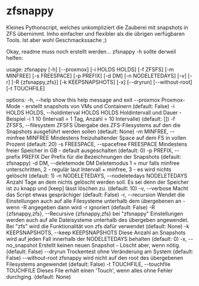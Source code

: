 # zfsnappy
Kleines Pythonscript, welches unkompliziert die Zauberei mit snapshots in ZFS übernimmt. Imho einfacher und flexibler als die übrigen verfügbaren Tools. Ist aber wohl Geschmackssache ;)

Okay, readme muss noch erstellt werden... zfsnappy -h sollte derweil helfen:

usage: zfsnappy [-h] [--proxmox] [-i HOLDS HOLDS] [-f ZFSFS] [-m MINFREE] [-s FREESPACE] [-p PREFIX] [-d DM] [-n NODELETEDAYS] [-v] [-r] [-R {zfsnappy,zfs}]
                [-k KEEPSNAPSHOTS] [-x] [--dryrun] [--without-root] [-t TOUCHFILE]

options:
  -h, --help            show this help message and exit
  --proxmox             Proxmox-Mode - erstellt snapshots von VMs und Containern (default: False)
  -i HOLDS HOLDS, --holdinterval HOLDS HOLDS
                        Holdintervall und Dauer - Beispiel -i 1 10 (Intervall = 1 Tag, Anzahl = 10 Intervalle) (default: [])
  -f ZFSFS, --filesystem ZFSFS
                        Übergabe des ZFS-Filesystems auf den die Snapshots ausgeführt werden sollen (default: None)
  -m MINFREE, --minfree MINFREE
                        Mindestens freizuhaltender Space auf dem FS in vollen Prozent (default: 20)
  -s FREESPACE, --spacefree FREESPACE
                        Mindestens freier Speicher in GB - default ausgeschalten (default: 0)
  -p PREFIX, --prefix PREFIX
                        Der Prefix für die Bezeichnungen der Snapshots (default: zfsnappy)
  -d DM, --deletemode DM
                        Deletemodus 1 = mur falls minfree unterschritten, 2 - regulär laut Intervall + minfree, 3 - es wird nichts gelöscht (default: 1)
  -n NODELETEDAYS, --nodeletedays NODELETEDAYS
                        Anzahl Tage an dem nichts gelöscht werden soll. Es sei denn der Speicher ist zu knapp und [keep] lässt löschen zu. (default: 10)
  -v, --verbose         Macht das Script etwas gesprächiger (default: False)
  -r, --recursion       Wendet die Einstellungen auch auf alle Filesysteme unterhalb dem übergebenen an - wenn -R angegeben dann wird -r ignoriert (default: False)
  -R {zfsnappy,zfs}, --Recursive {zfsnappy,zfs}
                        bei "zfsnappy" Einstellungen werden auch auf alle Dateisysteme unterhalb des übergeben angewendet. Bei "zfs" wird die Funktionalität von zfs dafür
                        verwendet (default: None)
  -k KEEPSNAPSHOTS, --keep KEEPSNAPSHOTS
                        Diese Anzahl an Snapshots wird auf jeden Fall innerhalb der NODELETEDAYS behalten (default: 0)
  -x, --no_snapshot     Erstellt keinen neuen Snapshot - Löscht aber, wenn nötig. (default: False)
  --dryrun              Trockentest ohne Veränderung am System (default: False)
  --without-root        zfsnappy wird nicht auf den root des übergebenen Filesystems angewendet (default: False)
  -t TOUCHFILE, --touchfile TOUCHFILE
                        Dieses File erhält einen 'Touch', wenn alles ohne Fehler durchging. (default: None)

